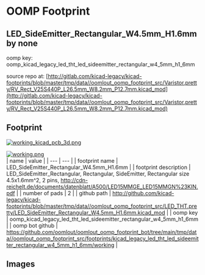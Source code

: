 # OOMP Footprint  
## LED_SideEmitter_Rectangular_W4.5mm_H1.6mm  by none  
  
oomp key: oomp_kicad_legacy_led_tht_led_sideemitter_rectangular_w4_5mm_h1_6mm  
  
source repo at: [http://gitlab.com/kicad-legacy/kicad-footprints/blob/master/tmp/data//oomlout_oomp_footprint_src/Varistor.pretty/RV_Rect_V25S440P_L26.5mm_W8.2mm_P12.7mm.kicad_mod](http://gitlab.com/kicad-legacy/kicad-footprints/blob/master/tmp/data//oomlout_oomp_footprint_src/Varistor.pretty/RV_Rect_V25S440P_L26.5mm_W8.2mm_P12.7mm.kicad_mod)  
## Footprint  
  
[![working_kicad_pcb_3d.png](working_kicad_pcb_3d_600.png)](working_kicad_pcb_3d.png)  
  
[![working.png](working_600.png)](working.png)  
| name | value | 
| --- | --- | 
| footprint name | LED_SideEmitter_Rectangular_W4.5mm_H1.6mm | 
| footprint description | LED_SideEmitter_Rectangular, Rectangular, SideEmitter,  Rectangular size 4.5x1.6mm^2, 2 pins, http://cdn-reichelt.de/documents/datenblatt/A500/LED15MMGE_LED15MMGN%23KIN.pdf | 
| number of pads | 2 | 
| github path | http://github.com/kicad-legacy/kicad-footprints/blob/master/tmp/data//oomlout_oomp_footprint_src/LED_THT.pretty/LED_SideEmitter_Rectangular_W4.5mm_H1.6mm.kicad_mod | 
| oomp key | oomp_kicad_legacy_led_tht_led_sideemitter_rectangular_w4_5mm_h1_6mm | 
| oomp bot github | https://github.com/oomlout/oomlout_oomp_footprint_bot/tree/main/tmp/data//oomlout_oomp_footprint_src/footprints/kicad_legacy_led_tht_led_sideemitter_rectangular_w4_5mm_h1_6mm/working | 
## Images  

